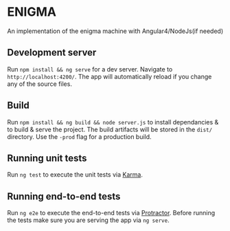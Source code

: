 # ENIGMA

An implementation of the enigma machine with Angular4/NodeJs(if needed)

## Development server

Run `npm install && ng serve` for a dev server. Navigate to `http://localhost:4200/`. The app will automatically reload if you change any of the source files.

## Build

Run `npm install && ng build && node server.js` to install dependancies & to build & serve the project. The build artifacts will be stored in the `dist/` directory. Use the `-prod` flag for a production build.

## Running unit tests

Run `ng test` to execute the unit tests via [Karma](https://karma-runner.github.io).

## Running end-to-end tests

Run `ng e2e` to execute the end-to-end tests via [Protractor](http://www.protractortest.org/).
Before running the tests make sure you are serving the app via `ng serve`.

